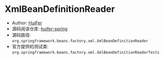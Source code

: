 # XmlBeanDefinitionReader
- Author: [HuiFer](https://github.com/huifer)
- 源码阅读仓库: [huifer-spring](https://github.com/huifer/spring-framework)
- 源码路径: `org.springframework.beans.factory.xml.XmlBeanDefinitionReader`
- 官方提供的测试类: `org.springframework.beans.factory.xml.XmlBeanDefinitionReaderTests`
